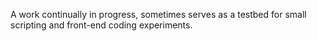 A work continually in progress, sometimes serves as a testbed for small scripting and front-end coding experiments.
